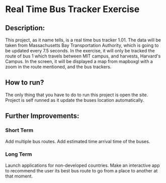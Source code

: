 # Real Time Bus Tracker Exercise
## Description:
This project, as it name tells, is a real time bus tracker 1.01. 
The data will be taken from Massachusetts Bay Transportation Authority, which is going to be updated every 7.5 seconds.
In the exercise, it will only be tracked the route of bus 1 which travels between MIT campus, and harvests, Harvard's Campus.
In the screen, it will be displayed a map from mapboxgl with a zoom in the route mentioned, and the bus trackers.

## How to run?
The only thing that you have to do to run this project is open the site.
Project is self runned as it update the buses location automatically.

## Further Improvements:
### Short Term
Add multiple bus routes.
Add estimated time arrival time of the buses.

### Long Term
Launch applications for non-developed countries. 
Make an interactive app to recommend the user its best bus route to go from a place to another at that moment.

